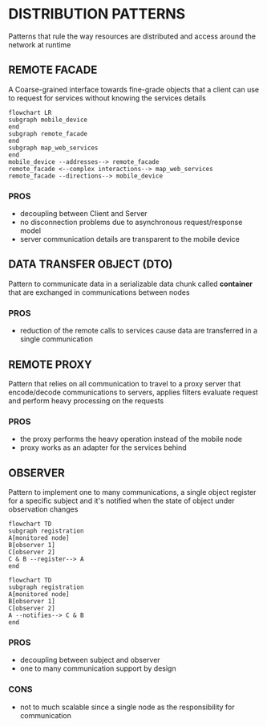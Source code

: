 # DISTRIBUTION PATTERNS

Patterns that rule the way resources are distributed and access around the network at runtime

## REMOTE FACADE

A Coarse-grained interface towards fine-grade objects that a client can use to request for services without knowing the services details

```mermaid
flowchart LR
subgraph mobile_device
end
subgraph remote_facade
end
subgraph map_web_services
end
mobile_device --addresses--> remote_facade 
remote_facade <--complex interactions--> map_web_services
remote_facade --directions--> mobile_device
```
### PROS
- decoupling between Client and Server
-  no disconnection problems due to asynchronous request/response model
-  server communication details are transparent to the mobile device

## DATA TRANSFER OBJECT (DTO)

Pattern to communicate data in a serializable data chunk called **container**  that are exchanged in communications between nodes

### PROS

- reduction of the remote calls to services cause data are transferred in a single communication

## REMOTE PROXY

Pattern that relies on all communication to travel to a proxy server that encode/decode communications to servers, applies filters evaluate request and perform heavy processing on the requests

### PROS

- the proxy performs the heavy operation instead of the mobile node
- proxy works as an adapter for the services behind

## OBSERVER

Pattern to implement one to many communications, a single object register for a specific subject and it's notified when the state of object under observation changes

```mermaid
flowchart TD
subgraph registration
A[monitored node]
B[observer 1]
C[observer 2]
C & B --register--> A
end
```

```mermaid
flowchart TD
subgraph registration
A[monitored node]
B[observer 1]
C[observer 2]
A --notifies--> C & B
end
```

### PROS

- decoupling between subject and observer
- one to many communication support by design

### CONS

- not to much scalable since a single node as the responsibility for communication
